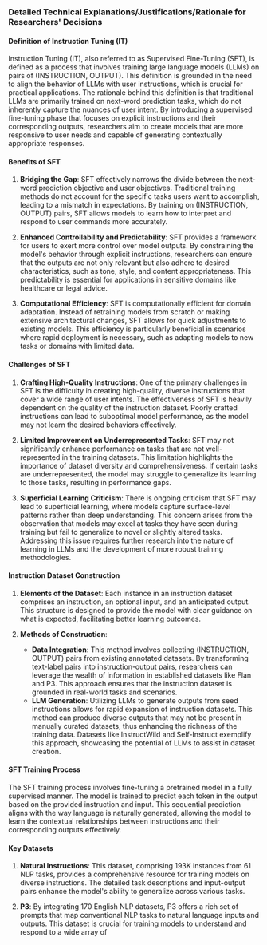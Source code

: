 ### Detailed Technical Explanations/Justifications/Rationale for Researchers' Decisions

#### Definition of Instruction Tuning (IT)
Instruction Tuning (IT), also referred to as Supervised Fine-Tuning (SFT), is defined as a process that involves training large language models (LLMs) on pairs of (INSTRUCTION, OUTPUT). This definition is grounded in the need to align the behavior of LLMs with user instructions, which is crucial for practical applications. The rationale behind this definition is that traditional LLMs are primarily trained on next-word prediction tasks, which do not inherently capture the nuances of user intent. By introducing a supervised fine-tuning phase that focuses on explicit instructions and their corresponding outputs, researchers aim to create models that are more responsive to user needs and capable of generating contextually appropriate responses.

#### Benefits of SFT
1. **Bridging the Gap**: SFT effectively narrows the divide between the next-word prediction objective and user objectives. Traditional training methods do not account for the specific tasks users want to accomplish, leading to a mismatch in expectations. By training on (INSTRUCTION, OUTPUT) pairs, SFT allows models to learn how to interpret and respond to user commands more accurately.

2. **Enhanced Controllability and Predictability**: SFT provides a framework for users to exert more control over model outputs. By constraining the model's behavior through explicit instructions, researchers can ensure that the outputs are not only relevant but also adhere to desired characteristics, such as tone, style, and content appropriateness. This predictability is essential for applications in sensitive domains like healthcare or legal advice.

3. **Computational Efficiency**: SFT is computationally efficient for domain adaptation. Instead of retraining models from scratch or making extensive architectural changes, SFT allows for quick adjustments to existing models. This efficiency is particularly beneficial in scenarios where rapid deployment is necessary, such as adapting models to new tasks or domains with limited data.

#### Challenges of SFT
1. **Crafting High-Quality Instructions**: One of the primary challenges in SFT is the difficulty in creating high-quality, diverse instructions that cover a wide range of user intents. The effectiveness of SFT is heavily dependent on the quality of the instruction dataset. Poorly crafted instructions can lead to suboptimal model performance, as the model may not learn the desired behaviors effectively.

2. **Limited Improvement on Underrepresented Tasks**: SFT may not significantly enhance performance on tasks that are not well-represented in the training datasets. This limitation highlights the importance of dataset diversity and comprehensiveness. If certain tasks are underrepresented, the model may struggle to generalize its learning to those tasks, resulting in performance gaps.

3. **Superficial Learning Criticism**: There is ongoing criticism that SFT may lead to superficial learning, where models capture surface-level patterns rather than deep understanding. This concern arises from the observation that models may excel at tasks they have seen during training but fail to generalize to novel or slightly altered tasks. Addressing this issue requires further research into the nature of learning in LLMs and the development of more robust training methodologies.

#### Instruction Dataset Construction
1. **Elements of the Dataset**: Each instance in an instruction dataset comprises an instruction, an optional input, and an anticipated output. This structure is designed to provide the model with clear guidance on what is expected, facilitating better learning outcomes.

2. **Methods of Construction**:
   - **Data Integration**: This method involves collecting (INSTRUCTION, OUTPUT) pairs from existing annotated datasets. By transforming text-label pairs into instruction-output pairs, researchers can leverage the wealth of information in established datasets like Flan and P3. This approach ensures that the instruction dataset is grounded in real-world tasks and scenarios.
   - **LLM Generation**: Utilizing LLMs to generate outputs from seed instructions allows for rapid expansion of instruction datasets. This method can produce diverse outputs that may not be present in manually curated datasets, thus enhancing the richness of the training data. Datasets like InstructWild and Self-Instruct exemplify this approach, showcasing the potential of LLMs to assist in dataset creation.

#### SFT Training Process
The SFT training process involves fine-tuning a pretrained model in a fully supervised manner. The model is trained to predict each token in the output based on the provided instruction and input. This sequential prediction aligns with the way language is naturally generated, allowing the model to learn the contextual relationships between instructions and their corresponding outputs effectively.

#### Key Datasets
1. **Natural Instructions**: This dataset, comprising 193K instances from 61 NLP tasks, provides a comprehensive resource for training models on diverse instructions. The detailed task descriptions and input-output pairs enhance the model's ability to generalize across various tasks.

2. **P3**: By integrating 170 English NLP datasets, P3 offers a rich set of prompts that map conventional NLP tasks to natural language inputs and outputs. This dataset is crucial for training models to understand and respond to a wide array of